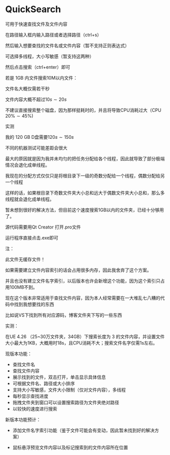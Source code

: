 # QuickSearch

可用于快速查找文件及文件内容

在路径输入框内输入路径或者选择路径（ctrl+s）

然后输入想要查找的文件名或文件内容（暂不支持正则表达式）

可选择多线程，大小写敏感（暂支持这两种）

然后点击搜索（ctrl+enter）即可



若是 1GB 内文件搜索10M以内文件：

文件名大概仅需若干秒

文件内容大概不超过$10 s\sim20 s$



不建议直接搜索整个磁盘，因为那样挺耗时的，并且将导致CPU消耗过大（CPU $20\%\sim 45\%$)

实测

我的 120 GB D盘需要$120 s\sim 150 s$



不同的机器测试可能差距会很大



最大的原因就是因为我并未均匀的把任务分配给各个线程，因此就导致了部分极端情况会退化成单线程。

我现在的分配方式仅仅只是将根目录下一级的奇数分配给一个线程，偶数分配给另一个线程

这样的话，如果根目录下奇数文件夹大小总和远大于偶数文件夹大小总和，那么多线程就会退化成单线程。



暂未想到很好的解决方法，但目前这个速度搜索1GB以内的文件夹，已经十分够用了。



源代码需要用Qt Creator 打开.pro文件

运行程序直接点击.exe即可



注：

此文件无缓存文件！

如果需要建立文件内容索引的话会占用很多内存，因此我舍弃了这个方案。

并且也没有建立文件名字索引，以后版本也许会新增这个功能，因为这个索引只占用100MB不到。

现在这个版本非常适用于查找文件内容，因为本人经常需要在一大堆乱七八糟的代码中找到我想要找的东西

比如说VS下找到所有对应源码，博客文件夹下写的一些东西

实测：

在UE 4.26 （25~30万文件夹，34GB）下搜索长度为 3 的文件内容，并设置文件大小最大为1KB，大概用时18s，且CPU消耗不大；搜索文件名字仅需1s左右。





现版本功能：

- 查找文件名
- 查找文件内容
- 展示找到的文件，双击打开，单击显示具体信息
- 可根据文件名、路径或大小排序
- 支持大小写敏感，文件大小限制（仅对文件内容），多线程
- 每秒显示查找进度
- 拖拽文件夹到窗口可以设置搜索路径为文件夹绝对路径
- 以较快的速度进行搜索



新版本功能预计：

- 添加文件名字索引功能（鉴于文件可能会有变动，因此暂未找到好的解决方案）

- 鼠标悬浮预览文件内容以及标记搜索到的文件内容所在位置

  
